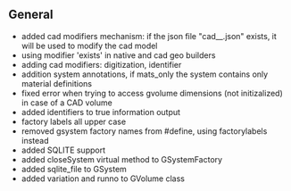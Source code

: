 ## General

- added cad modifiers mechanism: if the json file "cad__<variation>.json" exists, it will be used to modify the cad model
- using modifier 'exists' in native and cad geo builders
- adding cad modifiers: digitization, identifier
- addition system annotations, if mats_only the system contains only material definitions
- fixed error when trying to access gvolume dimensions (not initizalized) in case of a CAD volume 
- added identifiers to true information output
- factory labels all upper case
- removed gsystem factory names from #define, using factorylabels instead
- added SQLITE support
- added closeSystem virtual method to GSystemFactory
- added sqlite_file to GSystem
- added variation and runno to GVolume class
